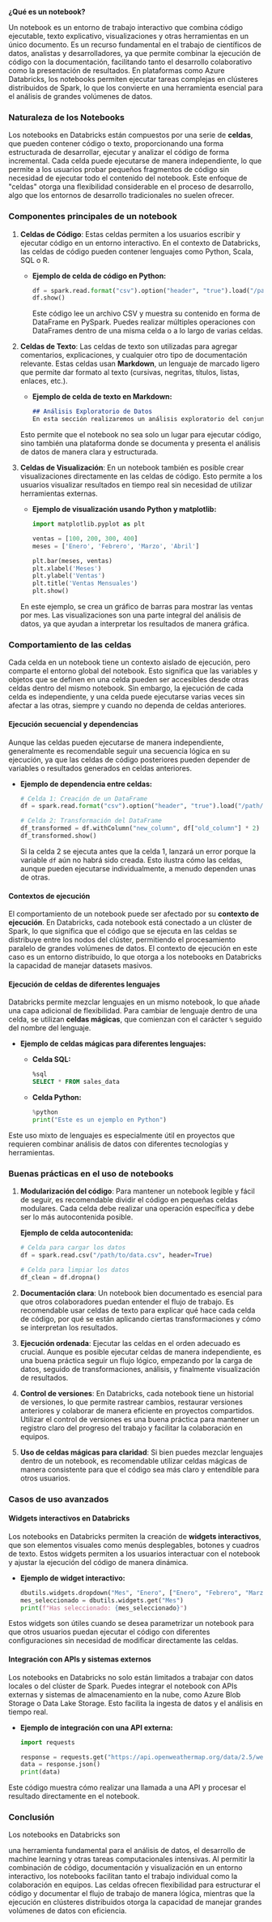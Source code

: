 **¿Qué es un notebook?** 

Un notebook es un entorno de trabajo interactivo que combina código ejecutable, texto explicativo, visualizaciones y otras herramientas en un único documento. Es un recurso fundamental en el trabajo de científicos de datos, analistas y desarrolladores, ya que permite combinar la ejecución de código con la documentación, facilitando tanto el desarrollo colaborativo como la presentación de resultados. En plataformas como Azure Databricks, los notebooks permiten ejecutar tareas complejas en clústeres distribuidos de Spark, lo que los convierte en una herramienta esencial para el análisis de grandes volúmenes de datos.

### Naturaleza de los Notebooks

Los notebooks en Databricks están compuestos por una serie de **celdas**, que pueden contener código o texto, proporcionando una forma estructurada de desarrollar, ejecutar y analizar el código de forma incremental. Cada celda puede ejecutarse de manera independiente, lo que permite a los usuarios probar pequeños fragmentos de código sin necesidad de ejecutar todo el contenido del notebook. Este enfoque de "celdas" otorga una flexibilidad considerable en el proceso de desarrollo, algo que los entornos de desarrollo tradicionales no suelen ofrecer.

### Componentes principales de un notebook

1. **Celdas de Código**: Estas celdas permiten a los usuarios escribir y ejecutar código en un entorno interactivo. En el contexto de Databricks, las celdas de código pueden contener lenguajes como Python, Scala, SQL o R. 
   
   - **Ejemplo de celda de código en Python:**
     ```python
     df = spark.read.format("csv").option("header", "true").load("/path/to/data.csv")
     df.show()
     ```
     Este código lee un archivo CSV y muestra su contenido en forma de DataFrame en PySpark. Puedes realizar múltiples operaciones con DataFrames dentro de una misma celda o a lo largo de varias celdas.

2. **Celdas de Texto**: Las celdas de texto son utilizadas para agregar comentarios, explicaciones, y cualquier otro tipo de documentación relevante. Estas celdas usan **Markdown**, un lenguaje de marcado ligero que permite dar formato al texto (cursivas, negritas, títulos, listas, enlaces, etc.).

   - **Ejemplo de celda de texto en Markdown:**
     ```markdown
     ## Análisis Exploratorio de Datos
     En esta sección realizaremos un análisis exploratorio del conjunto de datos de ventas.
     ```

   Esto permite que el notebook no sea solo un lugar para ejecutar código, sino también una plataforma donde se documenta y presenta el análisis de datos de manera clara y estructurada.

3. **Celdas de Visualización**: En un notebook también es posible crear visualizaciones directamente en las celdas de código. Esto permite a los usuarios visualizar resultados en tiempo real sin necesidad de utilizar herramientas externas.

   - **Ejemplo de visualización usando Python y matplotlib:**
     ```python
     import matplotlib.pyplot as plt

     ventas = [100, 200, 300, 400]
     meses = ['Enero', 'Febrero', 'Marzo', 'Abril']

     plt.bar(meses, ventas)
     plt.xlabel('Meses')
     plt.ylabel('Ventas')
     plt.title('Ventas Mensuales')
     plt.show()
     ```

   En este ejemplo, se crea un gráfico de barras para mostrar las ventas por mes. Las visualizaciones son una parte integral del análisis de datos, ya que ayudan a interpretar los resultados de manera gráfica.

### Comportamiento de las celdas

Cada celda en un notebook tiene un contexto aislado de ejecución, pero comparte el entorno global del notebook. Esto significa que las variables y objetos que se definen en una celda pueden ser accesibles desde otras celdas dentro del mismo notebook. Sin embargo, la ejecución de cada celda es independiente, y una celda puede ejecutarse varias veces sin afectar a las otras, siempre y cuando no dependa de celdas anteriores.

#### Ejecución secuencial y dependencias

Aunque las celdas pueden ejecutarse de manera independiente, generalmente es recomendable seguir una secuencia lógica en su ejecución, ya que las celdas de código posteriores pueden depender de variables o resultados generados en celdas anteriores. 

- **Ejemplo de dependencia entre celdas:**

  ```python
  # Celda 1: Creación de un DataFrame
  df = spark.read.format("csv").option("header", "true").load("/path/to/data.csv")
  ```

  ```python
  # Celda 2: Transformación del DataFrame
  df_transformed = df.withColumn("new_column", df["old_column"] * 2)
  df_transformed.show()
  ```

  Si la celda 2 se ejecuta antes que la celda 1, lanzará un error porque la variable `df` aún no habrá sido creada. Esto ilustra cómo las celdas, aunque pueden ejecutarse individualmente, a menudo dependen unas de otras.

#### Contextos de ejecución

El comportamiento de un notebook puede ser afectado por su **contexto de ejecución**. En Databricks, cada notebook está conectado a un clúster de Spark, lo que significa que el código que se ejecuta en las celdas se distribuye entre los nodos del clúster, permitiendo el procesamiento paralelo de grandes volúmenes de datos. El contexto de ejecución en este caso es un entorno distribuido, lo que otorga a los notebooks en Databricks la capacidad de manejar datasets masivos.

#### Ejecución de celdas de diferentes lenguajes

Databricks permite mezclar lenguajes en un mismo notebook, lo que añade una capa adicional de flexibilidad. Para cambiar de lenguaje dentro de una celda, se utilizan **celdas mágicas**, que comienzan con el carácter `%` seguido del nombre del lenguaje.

- **Ejemplo de celdas mágicas para diferentes lenguajes:**
  
  - **Celda SQL:**
    ```sql
    %sql
    SELECT * FROM sales_data
    ```
  
  - **Celda Python:**
    ```python
    %python
    print("Este es un ejemplo en Python")
    ```

Este uso mixto de lenguajes es especialmente útil en proyectos que requieren combinar análisis de datos con diferentes tecnologías y herramientas.

### Buenas prácticas en el uso de notebooks

1. **Modularización del código**: Para mantener un notebook legible y fácil de seguir, es recomendable dividir el código en pequeñas celdas modulares. Cada celda debe realizar una operación específica y debe ser lo más autocontenida posible.

   **Ejemplo de celda autocontenida:**
   ```python
   # Celda para cargar los datos
   df = spark.read.csv("/path/to/data.csv", header=True)
   ```

   ```python
   # Celda para limpiar los datos
   df_clean = df.dropna()
   ```

2. **Documentación clara**: Un notebook bien documentado es esencial para que otros colaboradores puedan entender el flujo de trabajo. Es recomendable usar celdas de texto para explicar qué hace cada celda de código, por qué se están aplicando ciertas transformaciones y cómo se interpretan los resultados.

3. **Ejecución ordenada**: Ejecutar las celdas en el orden adecuado es crucial. Aunque es posible ejecutar celdas de manera independiente, es una buena práctica seguir un flujo lógico, empezando por la carga de datos, seguido de transformaciones, análisis, y finalmente visualización de resultados.

4. **Control de versiones**: En Databricks, cada notebook tiene un historial de versiones, lo que permite rastrear cambios, restaurar versiones anteriores y colaborar de manera eficiente en proyectos compartidos. Utilizar el control de versiones es una buena práctica para mantener un registro claro del progreso del trabajo y facilitar la colaboración en equipos.

5. **Uso de celdas mágicas para claridad**: Si bien puedes mezclar lenguajes dentro de un notebook, es recomendable utilizar celdas mágicas de manera consistente para que el código sea más claro y entendible para otros usuarios.

### Casos de uso avanzados

#### Widgets interactivos en Databricks

Los notebooks en Databricks permiten la creación de **widgets interactivos**, que son elementos visuales como menús desplegables, botones y cuadros de texto. Estos widgets permiten a los usuarios interactuar con el notebook y ajustar la ejecución del código de manera dinámica.

- **Ejemplo de widget interactivo:**
   ```python
   dbutils.widgets.dropdown("Mes", "Enero", ["Enero", "Febrero", "Marzo", "Abril"])
   mes_seleccionado = dbutils.widgets.get("Mes")
   print(f"Has seleccionado: {mes_seleccionado}")
   ```

Estos widgets son útiles cuando se desea parametrizar un notebook para que otros usuarios puedan ejecutar el código con diferentes configuraciones sin necesidad de modificar directamente las celdas.

#### Integración con APIs y sistemas externos

Los notebooks en Databricks no solo están limitados a trabajar con datos locales o del clúster de Spark. Puedes integrar el notebook con APIs externas y sistemas de almacenamiento en la nube, como Azure Blob Storage o Data Lake Storage. Esto facilita la ingesta de datos y el análisis en tiempo real.

- **Ejemplo de integración con una API externa:**
   ```python
   import requests

   response = requests.get("https://api.openweathermap.org/data/2.5/weather?q=London&appid=YOUR_API_KEY")
   data = response.json()
   print(data)
   ```

Este código muestra cómo realizar una llamada a una API y procesar el resultado directamente en el notebook.

### Conclusión

Los notebooks en Databricks son

 una herramienta fundamental para el análisis de datos, el desarrollo de machine learning y otras tareas computacionales intensivas. Al permitir la combinación de código, documentación y visualización en un entorno interactivo, los notebooks facilitan tanto el trabajo individual como la colaboración en equipos. Las celdas ofrecen flexibilidad para estructurar el código y documentar el flujo de trabajo de manera lógica, mientras que la ejecución en clústeres distribuidos otorga la capacidad de manejar grandes volúmenes de datos con eficiencia.